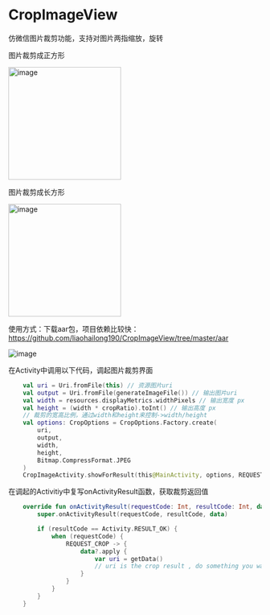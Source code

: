 # CropImageView
仿微信图片裁剪功能，支持对图片两指缩放，旋转

图片裁剪成正方形

<img src="http://m.qpic.cn/psc?/V53LDT6S1x8eab2fbMsQ1L1A2v0aC2xi/TmEUgtj9EK6.7V8ajmQrEL.NpfaRLNczuEY*iFVPVbUrI4JKFOWDSs7A.U.LgWs1bKeAwCfAvi44CfXRuxGy7p5d3bupPq9md*uQmzKHjgQ!/b&bo=wAHAAwAAAAACh6E!&rf=viewer_4" alt="image" width="224px">

图片裁剪成长方形

<img src="http://m.qpic.cn/psc?/V53LDT6S1x8eab2fbMsQ1L1A2v0aC2xi/TmEUgtj9EK6.7V8ajmQrEAQ7fgMFjKPlNPcbz6HznumnngiM7eU3QKPLQRuAkWtDRjb*sYm48i1Rd1.pHumrS8U.mktJ7Lg85cZkavgQn7Y!/b&bo=wAHAAwAAAAACl7E!&rf=viewer_4" alt="image" width="224px">

使用方式：下载aar包，项目依赖比较快：https://github.com/liaohailong190/CropImageView/tree/master/aar

<img src="http://m.qpic.cn/psc?/V53LDT6S1x8eab2fbMsQ1L1A2v0aC2xi/TmEUgtj9EK6.7V8ajmQrEJ7C4rpyClHjBEWEeVp4IuQV3h*Lt1S.4C1p17FCKDxEtlvla0lYLHsMCNKiT5Ur15p9uhPWRnEaxJvjQVjYG.8!/b&bo=fAf9AwAAAAADJ4c!&rf=viewer_4" alt="image">

在Activity中调用以下代码，调起图片裁剪界面
```kotlin
    val uri = Uri.fromFile(this) // 资源图片uri
    val output = Uri.fromFile(generateImageFile()) // 输出图片uri
    val width = resources.displayMetrics.widthPixels // 输出宽度 px
    val height = (width * cropRatio).toInt() // 输出高度 px
    // 裁剪的宽高比例，通过width和height来控制->width/height
    val options: CropOptions = CropOptions.Factory.create(
        uri,
        output,
        width,
        height,
        Bitmap.CompressFormat.JPEG
    )
    CropImageActivity.showForResult(this@MainActivity, options, REQUEST_CROP)
```
                        
在调起的Activitiy中复写onActivityResult函数，获取裁剪返回值
```kotlin
    override fun onActivityResult(requestCode: Int, resultCode: Int, data: Intent?) {
        super.onActivityResult(requestCode, resultCode, data)

        if (resultCode == Activity.RESULT_OK) {
            when (requestCode) {
                REQUEST_CROP -> {
                    data?.apply {
                        var uri = getData()
                        // uri is the crop result , do something you want...
                    }
                }
            }
        }
    }
```
